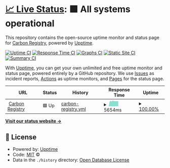 # [📈 Live Status](https://undp.github.io/carbon-registry-status): <!--live status--> **🟩 All systems operational**

This repository contains the open-source uptime monitor and status page for [Carbon Registry](https://www.test.carbreg.org/), powered by [Upptime](https://github.com/upptime/upptime).

[![Uptime CI](https://github.com/undp/carbon-registry-status/workflows/Uptime%20CI/badge.svg)](https://github.com/undp/carbon-registry-status/actions?query=workflow%3A%22Uptime+CI%22)
[![Response Time CI](https://github.com/undp/carbon-registry-status/workflows/Response%20Time%20CI/badge.svg)](https://github.com/undp/carbon-registry-status/actions?query=workflow%3A%22Response+Time+CI%22)
[![Graphs CI](https://github.com/undp/carbon-registry-status/workflows/Graphs%20CI/badge.svg)](https://github.com/undp/carbon-registry-status/actions?query=workflow%3A%22Graphs+CI%22)
[![Static Site CI](https://github.com/undp/carbon-registry-status/workflows/Static%20Site%20CI/badge.svg)](https://github.com/undp/carbon-registry-status/actions?query=workflow%3A%22Static+Site+CI%22)
[![Summary CI](https://github.com/undp/carbon-registry-status/workflows/Summary%20CI/badge.svg)](https://github.com/undp/carbon-registry-status/actions?query=workflow%3A%22Summary+CI%22)

With [Upptime](https://upptime.js.org), you can get your own unlimited and free uptime monitor and status page, powered entirely by a GitHub repository. We use [Issues](https://github.com/undp/carbon-registry-status/issues) as incident reports, [Actions](https://github.com/undp/carbon-registry-status/actions) as uptime monitors, and [Pages](https://undp.github.io/carbon-registry-status) for the status page.

<!--start: status pages-->
<!-- This summary is generated by Upptime (https://github.com/upptime/upptime) -->
<!-- Do not edit this manually, your changes will be overwritten -->
<!-- prettier-ignore -->
| URL | Status | History | Response Time | Uptime |
| --- | ------ | ------- | ------------- | ------ |
| <img alt="" src="https://icons.duckduckgo.com/ip3/api.carbreg.org.ico" height="13"> [Carbon Registry](https://api.carbreg.org/national/ping) | 🟩 Up | [carbon-registry.yml](https://github.com/undp/carbon-registry-status/commits/HEAD/history/carbon-registry.yml) | <details><summary><img alt="Response time graph" src="./graphs/carbon-registry/response-time-week.png" height="20"> 5654ms</summary><br><a href="https://status.carbreg.org/history/carbon-registry"><img alt="Response time 3891" src="https://img.shields.io/endpoint?url=https%3A%2F%2Fraw.githubusercontent.com%2Fundp%2Fcarbon-registry-status%2FHEAD%2Fapi%2Fcarbon-registry%2Fresponse-time.json"></a><br><a href="https://status.carbreg.org/history/carbon-registry"><img alt="24-hour response time 5668" src="https://img.shields.io/endpoint?url=https%3A%2F%2Fraw.githubusercontent.com%2Fundp%2Fcarbon-registry-status%2FHEAD%2Fapi%2Fcarbon-registry%2Fresponse-time-day.json"></a><br><a href="https://status.carbreg.org/history/carbon-registry"><img alt="7-day response time 5654" src="https://img.shields.io/endpoint?url=https%3A%2F%2Fraw.githubusercontent.com%2Fundp%2Fcarbon-registry-status%2FHEAD%2Fapi%2Fcarbon-registry%2Fresponse-time-week.json"></a><br><a href="https://status.carbreg.org/history/carbon-registry"><img alt="30-day response time 5456" src="https://img.shields.io/endpoint?url=https%3A%2F%2Fraw.githubusercontent.com%2Fundp%2Fcarbon-registry-status%2FHEAD%2Fapi%2Fcarbon-registry%2Fresponse-time-month.json"></a><br><a href="https://status.carbreg.org/history/carbon-registry"><img alt="1-year response time 3891" src="https://img.shields.io/endpoint?url=https%3A%2F%2Fraw.githubusercontent.com%2Fundp%2Fcarbon-registry-status%2FHEAD%2Fapi%2Fcarbon-registry%2Fresponse-time-year.json"></a></details> | <details><summary><a href="https://status.carbreg.org/history/carbon-registry">100.00%</a></summary><a href="https://status.carbreg.org/history/carbon-registry"><img alt="All-time uptime 100.00%" src="https://img.shields.io/endpoint?url=https%3A%2F%2Fraw.githubusercontent.com%2Fundp%2Fcarbon-registry-status%2FHEAD%2Fapi%2Fcarbon-registry%2Fuptime.json"></a><br><a href="https://status.carbreg.org/history/carbon-registry"><img alt="24-hour uptime 100.00%" src="https://img.shields.io/endpoint?url=https%3A%2F%2Fraw.githubusercontent.com%2Fundp%2Fcarbon-registry-status%2FHEAD%2Fapi%2Fcarbon-registry%2Fuptime-day.json"></a><br><a href="https://status.carbreg.org/history/carbon-registry"><img alt="7-day uptime 100.00%" src="https://img.shields.io/endpoint?url=https%3A%2F%2Fraw.githubusercontent.com%2Fundp%2Fcarbon-registry-status%2FHEAD%2Fapi%2Fcarbon-registry%2Fuptime-week.json"></a><br><a href="https://status.carbreg.org/history/carbon-registry"><img alt="30-day uptime 100.00%" src="https://img.shields.io/endpoint?url=https%3A%2F%2Fraw.githubusercontent.com%2Fundp%2Fcarbon-registry-status%2FHEAD%2Fapi%2Fcarbon-registry%2Fuptime-month.json"></a><br><a href="https://status.carbreg.org/history/carbon-registry"><img alt="1-year uptime 100.00%" src="https://img.shields.io/endpoint?url=https%3A%2F%2Fraw.githubusercontent.com%2Fundp%2Fcarbon-registry-status%2FHEAD%2Fapi%2Fcarbon-registry%2Fuptime-year.json"></a></details>

<!--end: status pages-->

[**Visit our status website →**](https://undp.github.io/carbon-registry-status)

## 📄 License

- Powered by: [Upptime](https://github.com/upptime/upptime)
- Code: [MIT](./LICENSE) ©
- Data in the `./history` directory: [Open Database License](https://opendatacommons.org/licenses/odbl/1-0/)
